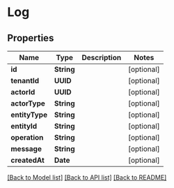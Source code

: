 # Log

## Properties
Name | Type | Description | Notes
------------ | ------------- | ------------- | -------------
**id** | **String** |  | [optional] 
**tenantId** | **UUID** |  | [optional] 
**actorId** | **UUID** |  | [optional] 
**actorType** | **String** |  | [optional] 
**entityType** | **String** |  | [optional] 
**entityId** | **String** |  | [optional] 
**operation** | **String** |  | [optional] 
**message** | **String** |  | [optional] 
**createdAt** | **Date** |  | [optional] 

[[Back to Model list]](../README.md#documentation-for-models) [[Back to API list]](../README.md#documentation-for-api-endpoints) [[Back to README]](../README.md)


